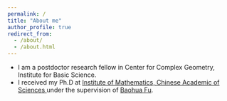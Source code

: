 ```yaml
---
permalink: /
title: "About me"
author_profile: true
redirect_from: 
  - /about/
  - /about.html
---
```

* I am a postdoctor research fellow in Center for Complex Geometry, Institute for Basic Science. 
* I received my Ph.D at <a href="http://www.math.ac.cn">Institute of Mathematics, Chinese Academic of Sciences </a> under the supervision of <a href="http://www.math.ac.cn/people/fbh/">Baohua Fu</a>.


<!--A data-driven personal website-->
<!--======-->





<!--For more info-->
<!---------->

